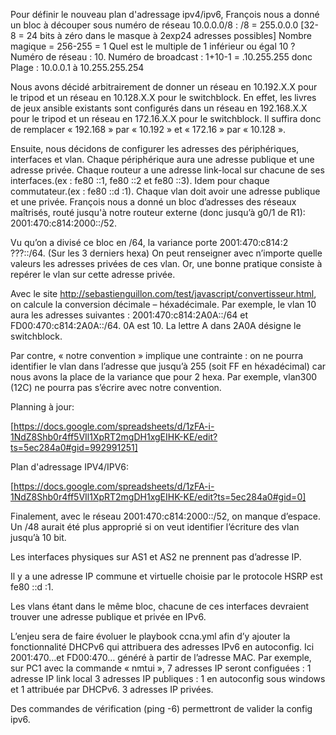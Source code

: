 Pour définir le nouveau plan d'adressage ipv4/ipv6, François nous a donné un bloc à découper sous numéro de réseau 10.0.0.0/8 : /8 = 255.0.0.0 [32- 8 = 24 bits à zéro dans le masque à 2exp24 adresses possibles] Nombre magique = 256-255 = 1 Quel est le multiple de 1 inférieur ou égal 10 ? Numéro de réseau : 10. Numéro de broadcast : 1+10-1 = .10.255.255 donc Plage : 10.0.0.1 à 10.255.255.254

Nous avons décidé arbitrairement de donner un réseau en 10.192.X.X pour le tripod et un réseau en 10.128.X.X pour le switchblock. En effet, les livres de jeux ansible existants sont configurés dans un réseau en 192.168.X.X pour le tripod et un réseau en 172.16.X.X pour le switchblock. Il suffira donc de remplacer « 192.168 » par « 10.192 » et « 172.16 » par « 10.128 ».

Ensuite, nous décidons de configurer les adresses des périphériques, interfaces et vlan. Chaque périphérique aura une adresse publique et une adresse privée. Chaque routeur a une adresse link-local sur chacune de ses interfaces.(ex : fe80 ::1, fe80 ::2 et fe80 ::3). Idem pour chaque commutateur.(ex : fe80 ::d :1). Chaque vlan doit avoir une adresse publique et une privée. François nous a donné un bloc d’adresses des réseaux maîtrisés, routé jusqu'à notre routeur externe (donc jusqu’à g0/1 de R1): 2001:470:c814:2000::/52.

Vu qu’on a divisé ce bloc en /64, la variance porte 2001:470:c814:2 ???::/64. (Sur les 3 derniers hexa) On peut renseigner avec n’importe quelle valeurs les adresses privées de ces vlan. Or, une bonne pratique consiste à repérer le vlan sur cette adresse privée.

Avec le site http://sebastienguillon.com/test/javascript/convertisseur.html, on calcule la conversion décimale – héxadécimale. Par exemple, le vlan 10 aura les adresses suivantes : 2001:470:c814:2A0A::/64 et FD00:470:c814:2A0A::/64. 0A est 10. La lettre A dans 2A0A désigne le switchblock.

Par contre, « notre convention » implique une contrainte : on ne pourra identifier le vlan dans l’adresse que jusqu’à 255 (soit FF en héxadécimal) car nous avons la place de la variance que pour 2 hexa. Par exemple, vlan300 (12C) ne pourra pas s’écrire avec notre convention.

Planning à jour:

[https://docs.google.com/spreadsheets/d/1zFA-i-1NdZ8Shb0r4ff5VIl1XpRT2mgDH1xgEIHK-KE/edit?ts=5ec284a0#gid=992991251]

Plan d'adressage IPV4/IPV6:

[https://docs.google.com/spreadsheets/d/1zFA-i-1NdZ8Shb0r4ff5VIl1XpRT2mgDH1xgEIHK-KE/edit?ts=5ec284a0#gid=0]

Finalement, avec le réseau 2001:470:c814:2000::/52, on manque d’espace. Un /48 aurait été plus approprié si on veut identifier l’écriture des vlan jusqu’à 10 bit.

Les interfaces physiques sur AS1 et AS2 ne prennent pas d’adresse IP.

Il y a une adresse IP commune et virtuelle choisie par le protocole HSRP est fe80 ::d :1.

Les vlans étant dans le même bloc, chacune de ces interfaces devraient trouver une adresse publique et privée en IPv6.

L’enjeu sera de faire évoluer le playbook ccna.yml afin d’y ajouter la fonctionnalité DHCPv6 qui attribuera des adresses IPv6 en autoconfig. Ici 2001:470…et FD00:470… généré à partir de l’adresse MAC. Par exemple, sur PC1 avec la commande « nmtui », 7 adresses IP seront configuées : 1 adresse IP link local 3 adresses IP publiques : 1 en autoconfig sous windows et 1 attribuée par DHCPv6. 3 adresses IP privées.

Des commandes de vérification (ping -6) permettront de valider la config ipv6.
